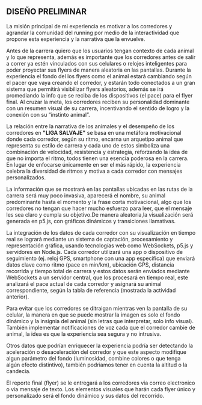 DISEÑO PRELIMINAR
-

La misión principal de mi experiencia es motivar a los corredores y agrandar la comunidad del running por medio de la interactividad que propone esta experiencia y la narrativa que la envuelve. 

Antes de la carrera quiero que los usuarios tengan contexto de cada animal y lo que representa, además es importante que los corredores antes de salir a correr ya estén vinculados con sus celulares o relojes inteligentes para poder proyectar sus flyers de manera aleatoria en las pantallas. Durante la experiencia el fondo del los flyers como el animal estará cambiando según el pacer que vaya creando el corredor, y estarán todo conectados a un gran sistema que permitirá visibilizar flyers aleatorios, además se irá promediando la info que se reciba de los dispositivos (el pace) para el flyer final. Al cruzar la meta, los corredores reciben su personalidad dominante con un resumen visual de su carrera, incentivando el sentido de logro y la conexión con su “instinto animal”.

La relación entre la narrativa de los animales y el desempeño de los corredores en **"LIGA SALVAJE"** se basa en una metáfora motivacional donde cada corredor, según su ritmo, encarna un arquetipo animal que representa su estilo de carrera y cada uno de estos simboliza una combinación de velocidad, resistencia y estrategia, reforzando la idea de que no importa el ritmo, todos tienen una esencia poderosa en la carrera. En lugar de enfocarse únicamente en ser el más rápido, la experiencia celebra la diversidad de ritmos y motiva a cada corredor con mensajes personalizados.

La información que se mostrará en las pantallas ubicadas en las rutas de la carrera será muy poco invasiva, aparecerá el nombre, su animal predominante hasta el momento y la frase corta motivacional, algo que los corredores no tengan que hacer mucho esfuerzo para leer, que el mensaje les sea claro y cumpla su objetivo.De manera aleatoria,la visualización será generada en p5.js, con gráficos dinámicos y transiciones llamativas.

La integración de los datos de cada corredor con su visualización en tiempo real se logrará mediante un sistema de captación, procesamiento y representación gráfica, usando tecnologías web como WebSockets, p5.js y servidores en Node.js. Cada corredor utilizará una app o dispositivo de seguimiento (ej. reloj GPS, smartphone con una app específica) que enviará datos clave como ritmo (pace en min/km), ubicación GPS, distancia recorrida y tiempo total de carrera y estos datos serán enviados mediante WebSockets a un servidor central, que los procesará en tiempo real, este analizará el pace actual de cada corredor y asignará su animal correspondiente, según la tabla de referencia (mostrada la actividad anterior). 

Para evitar que los corredores se ditraigan mientras ven la pantalla de su celular, la manera en que se puede mostrar la imagen es solo el fondo dinámico y la insignia del animal (sin letras que interpretar, solo info visual). También implementar notificaciones de voz cada que  el corredor cambie de animal, la idea es que la experiencia sea segura y no intrusiva. 

Otros datos que podrían enriquecer la experiencia podría ser detectando la aceleración o desaceleración del corredor y que este aspecto modifique algun parámetro del fondo (luminosidad, combine colores o que tenga algún efecto distintivo), también podriamos tener en cuenta la altitud o la candecia. 

El reporte final (flyer) se le entregará a los corredores via correo electronico o via mensaje de texto. Los elementos visuales que harán cada flyer único y personalizado será el fondo dinámico y sus datos del recorrido. 






